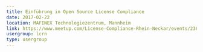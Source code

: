 ```yaml
---
title: Einführung in Open Source License Compliance
date: 2017-02-22
location: MAFINEX Technologiezentrum, Mannheim
link: https://www.meetup.com/License-Compliance-Rhein-Neckar/events/236897023/
usergroup: lcrn
type: usergroup
---
```

